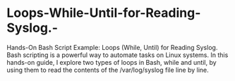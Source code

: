 # Loops-While-Until-for-Reading-Syslog.-
Hands-On Bash Script Example: Loops (While, Until) for Reading Syslog.   Bash scripting is a powerful way to automate tasks on Linux systems. In this hands-on guide, I explore two types of loops in Bash, while and until, by using them to read the contents of the /var/log/syslog file line by line.
